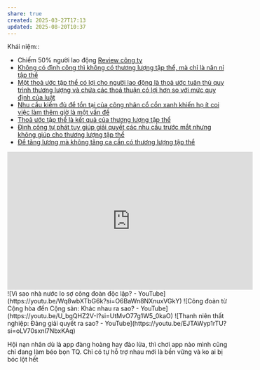 ```yaml
---
share: true
created: 2025-03-27T17:13
updated: 2025-08-20T10:37
---
```

Khái niệm:: 
- Chiếm 50% người lao động
[Review công ty](../../%F0%9F%93%9CT%C3%A0i%20nguy%C3%AAn/V%C3%AC%20ng%C6%B0%E1%BB%9Di%20y%E1%BA%BFu%20th%E1%BA%BF/V%C3%AC%20ng%C6%B0%E1%BB%9Di%20lao%20%C4%91%E1%BB%99ng/Review%20c%C3%B4ng%20ty.md)
- [Không có đình công thì không có thương lượng tập thể, mà chỉ là năn nỉ tập thể](../../%E2%9A%A1Hi%E1%BB%83u%20bi%E1%BA%BFt%20s%C3%A2u/Ki%E1%BA%BFm%20ti%E1%BB%81n/L%C3%A0m%20thu%C3%AA/C%C3%B4ng%20%C4%91o%C3%A0n/Kh%C3%B4ng%20c%C3%B3%20%C4%91%C3%ACnh%20c%C3%B4ng%20th%C3%AC%20kh%C3%B4ng%20c%C3%B3%20th%C6%B0%C6%A1ng%20l%C6%B0%E1%BB%A3ng%20t%E1%BA%ADp%20th%E1%BB%83,%20m%C3%A0%20ch%E1%BB%89%20l%C3%A0%20n%C4%83n%20n%E1%BB%89%20t%E1%BA%ADp%20th%E1%BB%83.md)
- [Một thoả ước tập thể có lợi cho người lao động là thoả ước tuân thủ quy trình thương lượng và chứa các thoả thuận có lợi hơn so với mức quy định của luật](../../%E2%9A%A1Hi%E1%BB%83u%20bi%E1%BA%BFt%20s%C3%A2u/Ki%E1%BA%BFm%20ti%E1%BB%81n/L%C3%A0m%20thu%C3%AA/C%C3%B4ng%20%C4%91o%C3%A0n/M%E1%BB%99t%20tho%E1%BA%A3%20%C6%B0%E1%BB%9Bc%20t%E1%BA%ADp%20th%E1%BB%83%20c%C3%B3%20l%E1%BB%A3i%20cho%20ng%C6%B0%E1%BB%9Di%20lao%20%C4%91%E1%BB%99ng%20l%C3%A0%20tho%E1%BA%A3%20%C6%B0%E1%BB%9Bc%20tu%C3%A2n%20th%E1%BB%A7%20quy%20tr%C3%ACnh%20th%C6%B0%C6%A1ng%20l%C6%B0%E1%BB%A3ng%20v%C3%A0%20ch%E1%BB%A9a%20c%C3%A1c%20tho%E1%BA%A3%20thu%E1%BA%ADn%20c%C3%B3%20l%E1%BB%A3i%20h%C6%A1n%20so%20v%E1%BB%9Bi%20m%E1%BB%A9c%20quy%20%C4%91%E1%BB%8Bnh%20c%E1%BB%A7a%20lu%E1%BA%ADt.md)
- [Nhu cầu kiếm đủ để tồn tại của công nhân cổ cồn xanh khiến họ ít coi việc làm thêm giờ là một vấn đề](../../%E2%9A%A1Hi%E1%BB%83u%20bi%E1%BA%BFt%20s%C3%A2u/Ki%E1%BA%BFm%20ti%E1%BB%81n/L%C3%A0m%20thu%C3%AA/C%C3%B4ng%20%C4%91o%C3%A0n/Nhu%20c%E1%BA%A7u%20ki%E1%BA%BFm%20%C4%91%E1%BB%A7%20%C4%91%E1%BB%83%20t%E1%BB%93n%20t%E1%BA%A1i%20c%E1%BB%A7a%20c%C3%B4ng%20nh%C3%A2n%20c%E1%BB%95%20c%E1%BB%93n%20xanh%20khi%E1%BA%BFn%20h%E1%BB%8D%20%C3%ADt%20coi%20vi%E1%BB%87c%20l%C3%A0m%20th%C3%AAm%20gi%E1%BB%9D%20l%C3%A0%20m%E1%BB%99t%20v%E1%BA%A5n%20%C4%91%E1%BB%81.md)
- [Thoả ước tập thể là kết quả của thương lượng tập thể](../../%E2%9A%A1Hi%E1%BB%83u%20bi%E1%BA%BFt%20s%C3%A2u/Ki%E1%BA%BFm%20ti%E1%BB%81n/L%C3%A0m%20thu%C3%AA/C%C3%B4ng%20%C4%91o%C3%A0n/Tho%E1%BA%A3%20%C6%B0%E1%BB%9Bc%20t%E1%BA%ADp%20th%E1%BB%83%20l%C3%A0%20k%E1%BA%BFt%20qu%E1%BA%A3%20c%E1%BB%A7a%20th%C6%B0%C6%A1ng%20l%C6%B0%E1%BB%A3ng%20t%E1%BA%ADp%20th%E1%BB%83.md)
- [Đình công tự phát tuy giúp giải quyết các nhu cầu trước mắt nhưng không giúp cho thương lượng tập thể](../../%E2%9A%A1Hi%E1%BB%83u%20bi%E1%BA%BFt%20s%C3%A2u/Ki%E1%BA%BFm%20ti%E1%BB%81n/L%C3%A0m%20thu%C3%AA/C%C3%B4ng%20%C4%91o%C3%A0n/%C4%90%C3%ACnh%20c%C3%B4ng%20t%E1%BB%B1%20ph%C3%A1t%20tuy%20gi%C3%BAp%20gi%E1%BA%A3i%20quy%E1%BA%BFt%20c%C3%A1c%20nhu%20c%E1%BA%A7u%20tr%C6%B0%E1%BB%9Bc%20m%E1%BA%AFt%20nh%C6%B0ng%20kh%C3%B4ng%20gi%C3%BAp%20cho%20th%C6%B0%C6%A1ng%20l%C6%B0%E1%BB%A3ng%20t%E1%BA%ADp%20th%E1%BB%83.md)
- [Để tăng lương mà không tăng ca cần có thương lượng tập thể](../../%E2%9A%A1Hi%E1%BB%83u%20bi%E1%BA%BFt%20s%C3%A2u/Ki%E1%BA%BFm%20ti%E1%BB%81n/L%C3%A0m%20thu%C3%AA/C%C3%B4ng%20%C4%91o%C3%A0n/%C4%90%E1%BB%83%20t%C4%83ng%20l%C6%B0%C6%A1ng%20m%C3%A0%20kh%C3%B4ng%20t%C4%83ng%20ca%20c%E1%BA%A7n%20c%C3%B3%20th%C6%B0%C6%A1ng%20l%C6%B0%E1%BB%A3ng%20t%E1%BA%ADp%20th%E1%BB%83.md)


<iframe width="560" height="315" src="https://www.youtube.com/embed/_coyWUXt-wk?si=nAyrd1UUbrpMOubO" title="YouTube video player" frameborder="0" allow="accelerometer; autoplay; clipboard-write; encrypted-media; gyroscope; picture-in-picture; web-share" referrerpolicy="strict-origin-when-cross-origin" allowfullscreen></iframe>
![Vì sao nhà nước lo sợ công đoàn độc lập? - YouTube](https://youtu.be/Wq8wbXTbG6k?si=O6BaWn8NXnuxVGkY)
![Công đoàn từ Cộng hòa đến Cộng sản: Khác nhau ra sao? - YouTube](https://youtu.be/U_bgQHZ2V-I?si=UtMvO77g1W5_0kaO)
![Thanh niên thất nghiệp: Đảng giải quyết ra sao? - YouTube](https://youtu.be/EJTAWyp1rTU?si=oLV70sxnl7NbxKAq)

Hội nạn nhân 
dù là app đàng hoàng hay đào lửa, thì chơi app nào mình cũng chỉ đang làm béo bọn TQ. Chỉ có tự hỗ trợ nhau mới là bền vững và ko ai bị bóc lột hết
